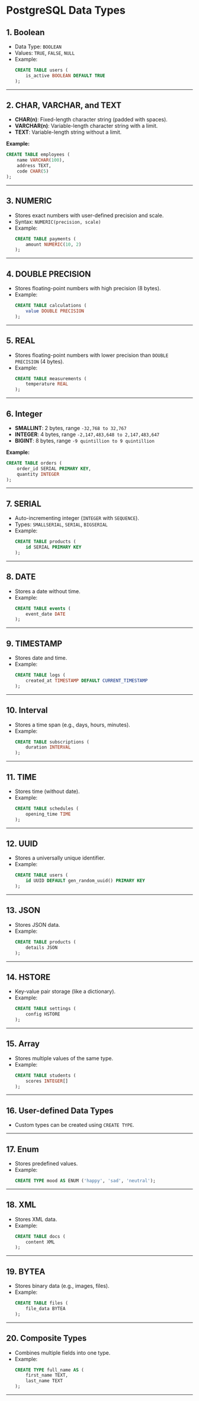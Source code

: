 # PostgreSQL Data Types

## 1. Boolean
- Data Type: `BOOLEAN`
- Values: `TRUE`, `FALSE`, `NULL`
- Example:
  ```sql
  CREATE TABLE users (
      is_active BOOLEAN DEFAULT TRUE
  );
  ```

---

## 2. CHAR, VARCHAR, and TEXT
- **CHAR(n)**: Fixed-length character string (padded with spaces).
- **VARCHAR(n)**: Variable-length character string with a limit.
- **TEXT**: Variable-length string without a limit.

**Example:**
```sql
CREATE TABLE employees (
    name VARCHAR(100),
    address TEXT,
    code CHAR(5)
);
```

---

## 3. NUMERIC
- Stores exact numbers with user-defined precision and scale.
- Syntax: `NUMERIC(precision, scale)`
- Example:
  ```sql
  CREATE TABLE payments (
      amount NUMERIC(10, 2)
  );
  ```

---

## 4. DOUBLE PRECISION
- Stores floating-point numbers with high precision (8 bytes).
- Example:
  ```sql
  CREATE TABLE calculations (
      value DOUBLE PRECISION
  );
  ```

---

## 5. REAL
- Stores floating-point numbers with lower precision than `DOUBLE PRECISION` (4 bytes).
- Example:
  ```sql
  CREATE TABLE measurements (
      temperature REAL
  );
  ```

---

## 6. Integer
- **SMALLINT**: 2 bytes, range `-32,768 to 32,767`
- **INTEGER**: 4 bytes, range `-2,147,483,648 to 2,147,483,647`
- **BIGINT**: 8 bytes, range `-9 quintillion to 9 quintillion`

**Example:**
```sql
CREATE TABLE orders (
    order_id SERIAL PRIMARY KEY,
    quantity INTEGER
);
```

---

## 7. SERIAL
- Auto-incrementing integer (`INTEGER` with `SEQUENCE`).
- Types: `SMALLSERIAL`, `SERIAL`, `BIGSERIAL`
- Example:
  ```sql
  CREATE TABLE products (
      id SERIAL PRIMARY KEY
  );
  ```

---

## 8. DATE
- Stores a date without time.
- Example:
  ```sql
  CREATE TABLE events (
      event_date DATE
  );
  ```

---

## 9. TIMESTAMP
- Stores date and time.
- Example:
  ```sql
  CREATE TABLE logs (
      created_at TIMESTAMP DEFAULT CURRENT_TIMESTAMP
  );
  ```

---

## 10. Interval
- Stores a time span (e.g., days, hours, minutes).
- Example:
  ```sql
  CREATE TABLE subscriptions (
      duration INTERVAL
  );
  ```

---

## 11. TIME
- Stores time (without date).
- Example:
  ```sql
  CREATE TABLE schedules (
      opening_time TIME
  );
  ```

---

## 12. UUID
- Stores a universally unique identifier.
- Example:
  ```sql
  CREATE TABLE users (
      id UUID DEFAULT gen_random_uuid() PRIMARY KEY
  );
  ```

---

## 13. JSON
- Stores JSON data.
- Example:
  ```sql
  CREATE TABLE products (
      details JSON
  );
  ```

---

## 14. HSTORE
- Key-value pair storage (like a dictionary).
- Example:
  ```sql
  CREATE TABLE settings (
      config HSTORE
  );
  ```

---

## 15. Array
- Stores multiple values of the same type.
- Example:
  ```sql
  CREATE TABLE students (
      scores INTEGER[]
  );
  ```

---

## 16. User-defined Data Types
- Custom types can be created using `CREATE TYPE`.

---

## 17. Enum
- Stores predefined values.
- Example:
  ```sql
  CREATE TYPE mood AS ENUM ('happy', 'sad', 'neutral');
  ```

---

## 18. XML
- Stores XML data.
- Example:
  ```sql
  CREATE TABLE docs (
      content XML
  );
  ```

---

## 19. BYTEA
- Stores binary data (e.g., images, files).
- Example:
  ```sql
  CREATE TABLE files (
      file_data BYTEA
  );
  ```

---

## 20. Composite Types
- Combines multiple fields into one type.
- Example:
  ```sql
  CREATE TYPE full_name AS (
      first_name TEXT,
      last_name TEXT
  );
  ```

---

